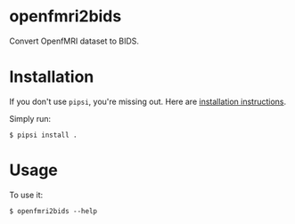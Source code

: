 # openfmri2bids

Convert OpenfMRI dataset to BIDS.


# Installation

If you don't use `pipsi`, you're missing out.
Here are [installation instructions](https://github.com/mitsuhiko/pipsi#readme).

Simply run:

    $ pipsi install .


# Usage

To use it:

    $ openfmri2bids --help

